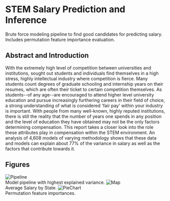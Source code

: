 # STEM Salary Prediction and Inference
Brute force modeling pipeline to find good candidates for predicting salary. Includes permutation feature importance evaluation.

## Abstract and Introduction

With the extremely high level of competition between universities and institutions, sought out students and individuals find themselves in a high stress, highly intellectual industry where competition is fierce. Many students count degrees of graduate schooling and internship years on their resumes, which are often their ticket to certain competition themselves. As students--of any age--are encouraged to attend higher level university education and pursue increasingly furthering careers in their field of choice, a strong understanding of what is considered 'fair pay' within your industry is important. With people from many well-known, highly reputed institutions, there is still the reality that the number of years one spends in any position and the level of education they have obtained may not be the only factors determining compensation. This report takes a closer look into the role these attributes play in compensation within the STEM environment. An analysis of 4,608 models of varying methodology shows that these data and models can explain about 77% of the variance in salary as well as the factors that contribute towards it.
## Figures
![Pipeline](https://user-images.githubusercontent.com/72144488/148707346-444ea27b-a955-46a8-95b5-ea0583df0ff0.jpg)
<br>Model pipeline with highest explained variance.
![Map](https://user-images.githubusercontent.com/72144488/148707380-6ed15ecf-7050-49b5-8a1a-c0de395b1a24.jpg)
<br> Average Salary by State.
![PieChart](https://user-images.githubusercontent.com/72144488/148707480-a02f7726-9c76-4240-927d-0c1aa28df1ef.jpg)
<br>Permutation feature importances.
